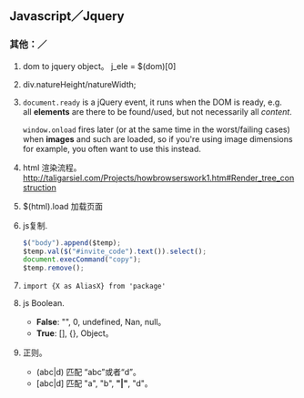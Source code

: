 ## Javascript／Jquery

### 其他：／

1. dom to jquery object。 j_ele = $(dom)[0]

2. div.natureHeight/natureWidth;

3. `document.ready` is a jQuery event, it runs when the DOM is ready, e.g. all **elements** are there to be found/used, but not necessarily all *content*.

   `window.onload` fires later (or at the same time in the worst/failing cases) when **images** and such are loaded, so if you're using image dimensions for example, you often want to use this instead.

4. html 渲染流程。http://taligarsiel.com/Projects/howbrowserswork1.htm#Render_tree_construction

5. $(html).load 加载页面

6. js复制.
   ```javascript
   $("body").append($temp);
   $temp.val($("#invite_code").text()).select();
   document.execCommand("copy");
   $temp.remove();
   ```

7. `import {X as AliasX} from 'package'`
8. js Boolean.
   - **False**: "", 0, undefined, Nan, null。 
   - **True**: [], {}, Object。
9. 正则。
   - (abc|d) 匹配 “abc”或者“d”。
   - [abc|d] 匹配 "a", "b", **"|"**, "d"。
